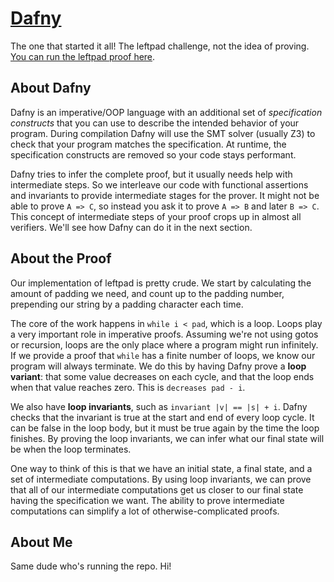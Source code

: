 # [Dafny](https://rise4fun.com/Dafny/)

The one that started it all! The leftpad challenge, not the idea of proving. [You can run the leftpad proof here](https://rise4fun.com/Dafny/nbNTl).

## About Dafny

Dafny is an imperative/OOP language with an additional set of _specification constructs_ that you can use to describe the intended behavior of your program. During compilation Dafny will use the SMT solver (usually Z3) to check that your program matches the specification. At runtime, the specification constructs are removed so your code stays performant.

Dafny tries to infer the complete proof, but it usually needs help with intermediate steps. So we interleave our code with functional assertions and invariants to provide intermediate stages for the prover. It might not be able to prove `A => C`, so instead you ask it to prove `A => B` and later `B => C`. This concept of intermediate steps of your proof crops up in almost all verifiers. We'll see how Dafny can do it in the next section.

## About the Proof

Our implementation of leftpad is pretty crude. We start by calculating the amount of padding we need, and count up to the padding number, prepending our string by a padding character each time.

The core of the work happens in `while i < pad`, which is a loop. Loops play a very important role in imperative proofs. Assuming we're not using gotos or recursion, loops are the only place where a program might run infinitely. If we provide a proof that `while` has a finite number of loops, we know our program will always terminate. We do this by having Dafny prove a **loop variant**: that some value decreases on each cycle, and that the loop ends when that value reaches zero. This is `decreases pad - i`.

We also have **loop invariants**, such as `invariant |v| == |s| + i`. Dafny checks that the invariant is true at the start and end of every loop cycle. It can be false in the loop body, but it must be true again by the time the loop finishes. By proving the loop invariants, we can infer what our final state will be when the loop terminates.

One way to think of this is that we have an initial state, a final state, and a set of intermediate computations. By using loop invariants, we can prove that all of our intermediate computations get us closer to our final state having the specification we want. The ability to prove intermediate computations can simplify a lot of otherwise-complicated proofs.

## About Me

Same dude who's running the repo. Hi!

